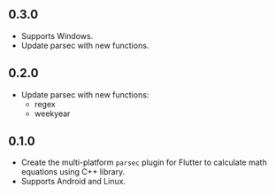 ## 0.3.0

- Supports Windows.
- Update parsec with new functions.

## 0.2.0

- Update parsec with new functions:
  - regex
  - weekyear

## 0.1.0

- Create the multi-platform `parsec` plugin for Flutter to calculate math equations using C++ library.
- Supports Android and Linux.
